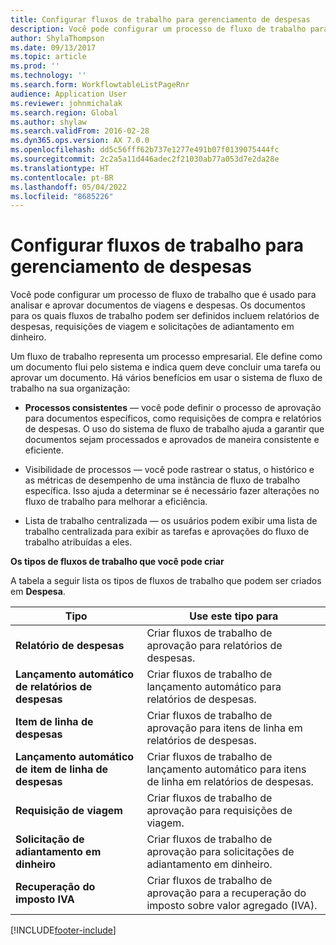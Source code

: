 ```yaml
---
title: Configurar fluxos de trabalho para gerenciamento de despesas
description: Você pode configurar um processo de fluxo de trabalho para analisar e aprovar documentos de viagens e despesas.
author: ShylaThompson
ms.date: 09/13/2017
ms.topic: article
ms.prod: ''
ms.technology: ''
ms.search.form: WorkflowtableListPageRnr
audience: Application User
ms.reviewer: johnmichalak
ms.search.region: Global
ms.author: shylaw
ms.search.validFrom: 2016-02-28
ms.dyn365.ops.version: AX 7.0.0
ms.openlocfilehash: dd5c56fff62b737e1277e491b07f0139075444fc
ms.sourcegitcommit: 2c2a5a11d446adec2f21030ab77a053d7e2da28e
ms.translationtype: HT
ms.contentlocale: pt-BR
ms.lasthandoff: 05/04/2022
ms.locfileid: "8685226"
---
```

# <a name="set-up-expense-management-workflows"></a>Configurar fluxos de trabalho para gerenciamento de despesas

Você pode configurar um processo de fluxo de trabalho que é usado para analisar e aprovar documentos de viagens e despesas. Os documentos para os quais fluxos de trabalho podem ser definidos incluem relatórios de despesas, requisições de viagem e solicitações de adiantamento em dinheiro.

Um fluxo de trabalho representa um processo empresarial. Ele define como um documento flui pelo sistema e indica quem deve concluir uma tarefa ou aprovar um documento. Há vários benefícios em usar o sistema de fluxo de trabalho na sua organização:

-   **Processos consistentes** — você pode definir o processo de aprovação para documentos específicos, como requisições de compra e relatórios de despesas. O uso do sistema de fluxo de trabalho ajuda a garantir que documentos sejam processados e aprovados de maneira consistente e eficiente.

-   Visibilidade de processos — você pode rastrear o status, o histórico e as métricas de desempenho de uma instância de fluxo de trabalho específica. Isso ajuda a determinar se é necessário fazer alterações no fluxo de trabalho para melhorar a eficiência.

-   Lista de trabalho centralizada — os usuários podem exibir uma lista de trabalho centralizada para exibir as tarefas e aprovações do fluxo de trabalho atribuídas a eles. 

**Os tipos de fluxos de trabalho que você pode criar**

A tabela a seguir lista os tipos de fluxos de trabalho que podem ser criados em **Despesa**.


|              <strong>Tipo</strong>              |                   <strong>Use este tipo para</strong>                   |
|-------------------------------------------------|-----------------------------------------------------------------------|
|         <strong>Relatório de despesas</strong>         |            Criar fluxos de trabalho de aprovação para relatórios de despesas.             |
|  <strong>Lançamento automático de relatórios de despesas</strong>   |        Criar fluxos de trabalho de lançamento automático para relatórios de despesas.        |
|       <strong>Item de linha de despesas</strong>        |     Criar fluxos de trabalho de aprovação para itens de linha em relatórios de despesas.      |
| <strong>Lançamento automático de item de linha de despesas</strong> | Criar fluxos de trabalho de lançamento automático para itens de linha em relatórios de despesas. |
|       <strong>Requisição de viagem</strong>       |          Criar fluxos de trabalho de aprovação para requisições de viagem.           |
|      <strong>Solicitação de adiantamento em dinheiro</strong>      |         Criar fluxos de trabalho de aprovação para solicitações de adiantamento em dinheiro.          |
|        <strong>Recuperação do imposto IVA</strong>        | Criar fluxos de trabalho de aprovação para a recuperação do imposto sobre valor agregado (IVA).  |



[!INCLUDE[footer-include](../includes/footer-banner.md)]